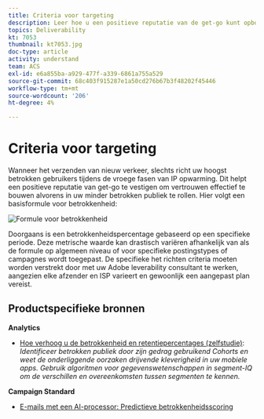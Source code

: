 ```yaml
---
title: Criteria voor targeting
description: Leer hoe u een positieve reputatie van de get-go kunt opbouwen om vertrouwen op te bouwen voordat u gaat rollen in uw minder betrokken publiek.
topics: Deliverability
kt: 7053
thumbnail: kt7053.jpg
doc-type: article
activity: understand
team: ACS
exl-id: e6a855ba-a929-477f-a339-6861a755a529
source-git-commit: 68c403f915287e1a50cd276b67b3f48202f45446
workflow-type: tm+mt
source-wordcount: '206'
ht-degree: 4%

---
```


# Criteria voor targeting

Wanneer het verzenden van nieuw verkeer, slechts richt uw hoogst betrokken gebruikers tijdens de vroege fasen van IP opwarming. Dit helpt een positieve reputatie van get-go te vestigen om vertrouwen effectief te bouwen alvorens in uw minder betrokken publiek te rollen. Hier volgt een basisformule voor betrokkenheid:

![Formule voor betrokkenheid](../assets/formula-for-enagement.png)

Doorgaans is een betrokkenheidspercentage gebaseerd op een specifieke periode. Deze metrische waarde kan drastisch variëren afhankelijk van als de formule op algemeen niveau of voor specifieke postingstypes of campagnes wordt toegepast. De specifieke het richten criteria moeten worden verstrekt door met uw Adobe leverability consultant te werken, aangezien elke afzender en ISP varieert en gewoonlijk een aangepast plan vereist.

## Productspecifieke bronnen

**Analytics**

* [Hoe verhoog u de betrokkenheid en retentiepercentages (zelfstudie)](https://experienceleague.adobe.com/docs/analytics-learn/tutorials/mobile-app-analytics/measuring-mobile-analytics/how-to-increase-engagement-and-retention-rates.html?lang=en#mobile-app-analytics):  *Identificeer betrokken publiek door zijn gedrag gebruikend Cohorts en weet de onderliggende oorzaken drijvende kleverigheid in uw mobiele apps. Gebruik algoritmen voor gegevenswetenschappen in segment-IQ om de verschillen en overeenkomsten tussen segmenten te kennen.*

**Campaign Standard**

* [E-mails met een AI-processor: Predictieve betrokkenheidsscoring](https://experienceleague.adobe.com/docs/campaign-standard/using/testing-and-sending/preparing-and-testing-messages/predictive.html#predictive-scoring)
